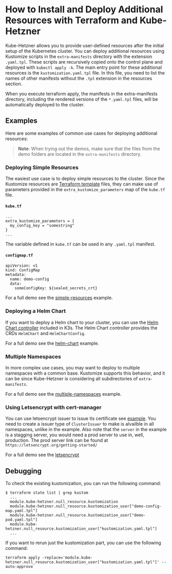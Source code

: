 # How to Install and Deploy Additional Resources with Terraform and Kube-Hetzner

Kube-Hetzner allows you to provide user-defined resources after the initial setup of the Kubernetes cluster. You can deploy additional resources using Kustomize scripts in the `extra-manifests` directory with the extension `.yaml.tpl`. These scripts are recursively copied onto the control plane and deployed with `kubectl apply -k`. The main entry point for these additional resources is the `kustomization.yaml.tpl` file. In this file, you need to list the names of other manifests without the `.tpl` extension in the resources section.

When you execute terraform apply, the manifests in the extra-manifests directory, including the rendered versions of the `*.yaml.tpl` files, will be automatically deployed to the cluster.

## Examples

Here are some examples of common use cases for deploying additional resources:

> **Note**: When trying out the demos, make sure that the files from the demo folders are located in the `extra-manifests` directory.

### Deploying Simple Resources

The easiest use case is to deploy simple resources to the cluster. Since the Kustomize resources are [Terraform template](https://registry.terraform.io/providers/hashicorp/template/latest/docs/data-sources/file) files, they can make use of parameters provided in the `extra_kustomize_parameters` map of the `kube.tf` file.

#### `kube.tf`

```
...
extra_kustomize_parameters = {
  my_config_key = "somestring"
}
...
```

The variable defined in `kube.tf` can be used in any `.yaml.tpl` manifest.

#### `configmap.tf`

```
apiVersion: v1
kind: ConfigMap
metadata:
  name: demo-config
  data:
    someConfigKey: ${sealed_secrets_crt}
```

For a full demo see the [simple-resources](simple-resources/) example.

### Deploying a Helm Chart

If you want to deploy a Helm chart to your cluster, you can use the [Helm Chart controller](https://docs.k3s.io/helm) included in K3s. The Helm Chart controller provides the CRDs `HelmChart` and `HelmChartConfig`.

For a full demo see the [helm-chart](helm-chart/) example.

### Multiple Namespaces

In more complex use cases, you may want to deploy to multiple namespaces with a common base. Kustomize supports this behavior, and it can be since Kube-Hetzner is considering all subdirectories of `extra-manifests`.

For a full demo see the [multiple-namespaces](multiple-namespaces/) example.

### Using Letsencrypt with cert-manager

You can use letsencrypt issuer to issue tls certificate see [example](https://doc.traefik.io/traefik/user-guides/cert-manager/). You need to create a issuer type of `ClusterIssuer` to make is alvailble in all namespaces, unlike in the example. Also note that the `server` in the example is a stagging server, you would need a prod server to use in, well, production. The prod server link can be found at `https://letsencrypt.org/getting-started/`

For a full demo see the [letsencrypt](letsencrypt/)

## Debugging

To check the existing kustomization, you can run the following command:

```
$ terraform state list | grep kustom
  ...
  module.kube-hetzner.null_resource.kustomization
  module.kube-hetzner.null_resource.kustomization_user["demo-config-map.yaml.tpl"]
  module.kube-hetzner.null_resource.kustomization_user["demo-pod.yaml.tpl"]
  module.kube-hetzner.null_resource.kustomization_user["kustomization.yaml.tpl"]
  ...
```

If you want to rerun just the kustomization part, you can use the following command:

```
terraform apply -replace='module.kube-hetzner.null_resource.kustomization_user["kustomization.yaml.tpl"]' --auto-approve
```
